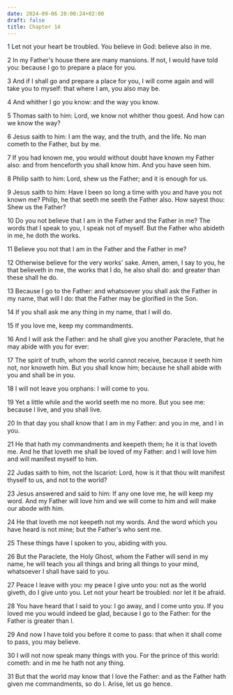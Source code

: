 ```yaml
---
date: 2024-09-06 20:00:24+02:00
draft: false
title: Chapter 14
---
```




1 Let not your heart be troubled. You believe in God: believe also in me.

2 In my Father's house there are many mansions. If not, I would have told you: because I go to prepare a place for you.

3 And if I shall go and prepare a place for you, I will come again and will take you to myself: that where I am, you also may be.

4 And whither I go you know: and the way you know.

5 Thomas saith to him: Lord, we know not whither thou goest. And how can we know the way?

6 Jesus saith to him: I am the way, and the truth, and the life. No man cometh to the Father, but by me.

7 If you had known me, you would without doubt have known my Father also: and from henceforth you shall know him. And you have seen him.

8 Philip saith to him: Lord, shew us the Father; and it is enough for us.

9 Jesus saith to him: Have I been so long a time with you and have you not known me? Philip, he that seeth me seeth the Father also. How sayest thou: Shew us the Father?

10 Do you not believe that I am in the Father and the Father in me? The words that I speak to you, I speak not of myself. But the Father who abideth in me, he doth the works.

11 Believe you not that I am in the Father and the Father in me?

12 Otherwise believe for the very works' sake. Amen, amen, I say to you, he that believeth in me, the works that I do, he also shall do: and greater than these shall he do.

13 Because I go to the Father: and whatsoever you shall ask the Father in my name, that will I do: that the Father may be glorified in the Son.

14 If you shall ask me any thing in my name, that I will do.

15 If you love me, keep my commandments.

16 And I will ask the Father: and he shall give you another Paraclete, that he may abide with you for ever:

17 The spirit of truth, whom the world cannot receive, because it seeth him not, nor knoweth him. But you shall know him; because he shall abide with you and shall be in you.

18 I will not leave you orphans: I will come to you.

19 Yet a little while and the world seeth me no more. But you see me: because I live, and you shall live.

20 In that day you shall know that I am in my Father: and you in me, and I in you.

21 He that hath my commandments and keepeth them; he it is that loveth me. And he that loveth me shall be loved of my Father: and I will love him and will manifest myself to him.

22 Judas saith to him, not the Iscariot: Lord, how is it that thou wilt manifest thyself to us, and not to the world?

23 Jesus answered and said to him: If any one love me, he will keep my word. And my Father will love him and we will come to him and will make our abode with him.

24 He that loveth me not keepeth not my words. And the word which you have heard is not mine; but the Father's who sent me.

25 These things have I spoken to you, abiding with you.

26 But the Paraclete, the Holy Ghost, whom the Father will send in my name, he will teach you all things and bring all things to your mind, whatsoever I shall have said to you.

27 Peace I leave with you: my peace I give unto you: not as the world giveth, do I give unto you. Let not your heart be troubled: nor let it be afraid.

28 You have heard that I said to you: I go away, and I come unto you. If you loved me you would indeed be glad, because I go to the Father: for the Father is greater than I.

29 And now I have told you before it come to pass: that when it shall come to pass, you may believe.

30 I will not now speak many things with you. For the prince of this world: cometh: and in me he hath not any thing.

31 But that the world may know that I love the Father: and as the Father hath given me commandments, so do I. Arise, let us go hence.

